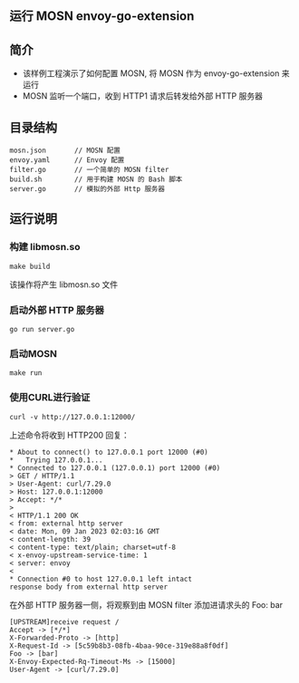 ## 运行 MOSN envoy-go-extension

## 简介

+ 该样例工程演示了如何配置 MOSN, 将 MOSN 作为 envoy-go-extension 来运行
+ MOSN 监听一个端口，收到 HTTP1 请求后转发给外部 HTTP 服务器


## 目录结构

```
mosn.json       // MOSN 配置
envoy.yaml      // Envoy 配置
filter.go       // 一个简单的 MOSN filter
build.sh        // 用于构建 MOSN 的 Bash 脚本
server.go       // 模拟的外部 Http 服务器
```

## 运行说明

### 构建 libmosn.so

```
make build
```

该操作将产生 libmosn.so 文件


### 启动外部 HTTP 服务器

```
go run server.go
```

### 启动MOSN

```
make run
```

### 使用CURL进行验证

```
curl -v http://127.0.0.1:12000/
```

上述命令将收到 HTTP200 回复：

```
* About to connect() to 127.0.0.1 port 12000 (#0)
*   Trying 127.0.0.1...
* Connected to 127.0.0.1 (127.0.0.1) port 12000 (#0)
> GET / HTTP/1.1
> User-Agent: curl/7.29.0
> Host: 127.0.0.1:12000
> Accept: */*
> 
< HTTP/1.1 200 OK
< from: external http server
< date: Mon, 09 Jan 2023 02:03:16 GMT
< content-length: 39
< content-type: text/plain; charset=utf-8
< x-envoy-upstream-service-time: 1
< server: envoy
< 
* Connection #0 to host 127.0.0.1 left intact
response body from external http server
```

在外部 HTTP 服务器一侧，将观察到由 MOSN filter 添加进请求头的 Foo: bar

```
[UPSTREAM]receive request /
Accept -> [*/*]
X-Forwarded-Proto -> [http]
X-Request-Id -> [5c59b8b3-08fb-4baa-90ce-319e88a8f0df]
Foo -> [bar]
X-Envoy-Expected-Rq-Timeout-Ms -> [15000]
User-Agent -> [curl/7.29.0]
```